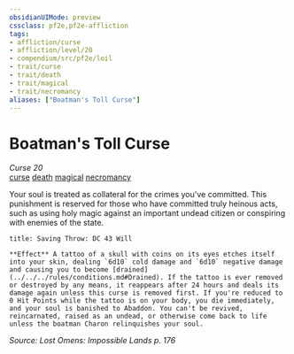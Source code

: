```yaml
---
obsidianUIMode: preview
cssclass: pf2e,pf2e-affliction
tags:
- affliction/curse
- affliction/level/20
- compendium/src/pf2e/loil
- trait/curse
- trait/death
- trait/magical
- trait/necromancy
aliases: ["Boatman's Toll Curse"]
---
```

# Boatman's Toll Curse
*Curse 20*  
[curse](../../../rules/traits/curse.md)  [death](../../../rules/traits/death.md)  [magical](../../../rules/traits/magical.md)  [necromancy](../../../rules/traits/necromancy.md)  

Your soul is treated as collateral for the crimes you've committed. This punishment is reserved for those who have committed truly heinous acts, such as using holy magic against an important undead citizen or conspiring with enemies of the state.

```ad-inline-affliction
title: Saving Throw: DC 43 Will

**Effect** A tattoo of a skull with coins on its eyes etches itself into your skin, dealing `6d10` cold damage and `6d10` negative damage and causing you to become [drained](../../../rules/conditions.md#Drained). If the tattoo is ever removed or destroyed by any means, it reappears after 24 hours and deals its damage again unless this curse is removed first. If you're reduced to 0 Hit Points while the tattoo is on your body, you die immediately, and your soul is banished to Abaddon. You can't be revived, reincarnated, raised as an undead, or otherwise come back to life unless the boatman Charon relinquishes your soul.
```

*Source: Lost Omens: Impossible Lands p. 176*
